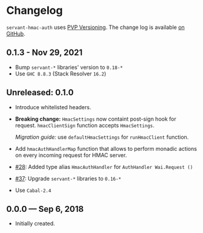 # Changelog

`servant-hmac-auth` uses [PVP Versioning][1].
The change log is available [on GitHub][2].


## 0.1.3 - Nov 29, 2021
* Bump `servant-*` libraries' version to `0.18-*`
* Use `GHC 8.8.3` (Stack Resolver `16.2`)


## Unreleased: 0.1.0

* Introduce whitelisted headers.
* **Breaking change:** `HmacSettings` now containt post-sign hook for request.
  `hmacClientSign` function accepts `HmacSettings`.

  _Migration guide:_ use `defaultHmacSettings` for `runHmacClient` function.
* Add `hmacAuthHandlerMap` function that allows to perform monadic actions on
  every incoming request for HMAC server.
* [#28](https://github.com/Holmusk/servant-hmac-auth/issues/28):
  Added type alias `HmacAuthHandler` for `AuthHandler Wai.Request ()`
* [#37](https://github.com/Holmusk/servant-hmac-auth/issues/37):
  Upgrade `servant-*` libraries to `0.16-*`
* Use `Cabal-2.4`

## 0.0.0 — Sep 6, 2018

* Initially created.

[1]: https://pvp.haskell.org
[2]: https://github.com/holmusk/servant-hmac-auth/releases

